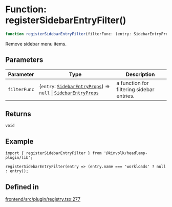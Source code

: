 # Function: registerSidebarEntryFilter()

```ts
function registerSidebarEntryFilter(filterFunc: (entry: SidebarEntryProps) => null | SidebarEntryProps): void
```

Remove sidebar menu items.

## Parameters

| Parameter | Type | Description |
| ------ | ------ | ------ |
| `filterFunc` | (`entry`: [`SidebarEntryProps`](../interfaces/SidebarEntryProps.md)) => `null` \| [`SidebarEntryProps`](../interfaces/SidebarEntryProps.md) | a function for filtering sidebar entries. |

## Returns

`void`

## Example

```tsx
import { registerSidebarEntryFilter } from '@kinvolk/headlamp-plugin/lib';

registerSidebarEntryFilter(entry => (entry.name === 'workloads' ? null : entry));
```

## Defined in

[frontend/src/plugin/registry.tsx:277](https://github.com/headlamp-k8s/headlamp/blob/2481a1c9f2b4a69a9320466e7a455215b14b97b0/frontend/src/plugin/registry.tsx#L277)

